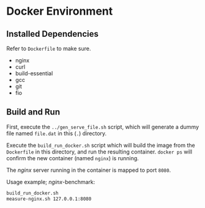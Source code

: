 # Docker Environment

## Installed Dependencies

Refer to `Dockerfile` to make sure.

* nginx
* curl
* build-essential
* gcc
* git
* fio

## Build and Run

First, execute the `../gen_serve_file.sh` script, which will generate a dummy file named `file.dat` in this (`.`) directory.

Execute the `build_run_docker.sh` script which will build the image from the `Dockerfile` in this directory,
and run the resulting container.
`docker ps` will confirm the new container (named `nginx`) is running.

The _nginx_ server running in the container is mapped to port `8080`.

Usage example; _nginx_-benchmark:
```bash
build_run_docker.sh
measure-nginx.sh 127.0.0.1:8080
```
